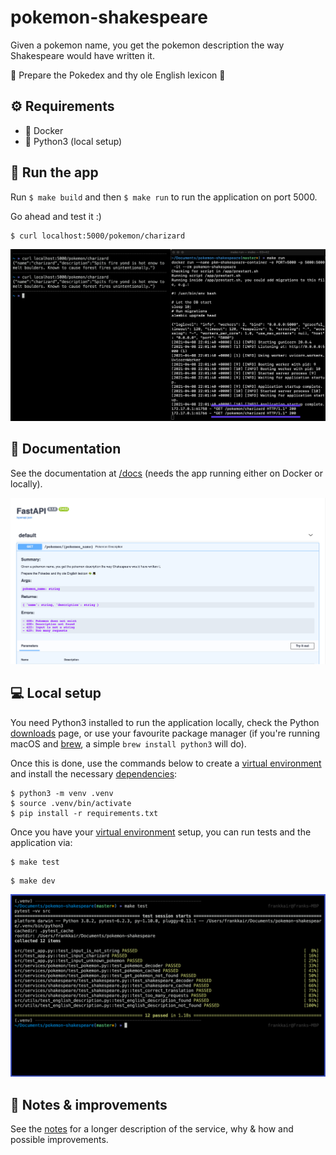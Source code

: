 # pokemon-shakespeare

Given a pokemon name, you get the pokemon description the way Shakespeare would have written it.

👒 Prepare the Pokedex and thy ole English lexicon 🎩

## ⚙️ Requirements

- 🐳 Docker
- 🐍 Python3 (local setup)

## 🚀 Run the app

Run `$ make build` and then `$ make run` to run the application on port 5000.

Go ahead and test it :)

```
$ curl localhost:5000/pokemon/charizard
```

![example](assets/example.png)

## 📖 Documentation

See the documentation at [/docs](http://localhost:5000/docs#/) (needs the app running either on Docker or locally).

![docs](assets/docs.png)

## 💻 Local setup

You need Python3 installed to run the application locally, check the Python [downloads](https://www.python.org/downloads/) page, or use your favourite package manager (if you're running macOS and [brew](https://brew.sh/), a simple `brew install python3` will do).

Once this is done, use the commands below to create a [virtual environment](https://docs.python.org/3/tutorial/venv.html) and install the necessary [dependencies](https://docs.python.org/3/installing/index.html):

```
$ python3 -m venv .venv
$ source .venv/bin/activate
$ pip install -r requirements.txt
```

Once you have your [virtual environment](https://docs.python.org/3/tutorial/venv.html) setup, you can run tests and the application via:

```
$ make test
```

```
$ make dev
```

![tests](assets/tests.png)

## 📝 Notes & improvements

See the [notes](https://github.com/FrankKair/pokemon-shakespeare/blob/master/NOTES.md) for a longer description of the service, why & how and possible improvements.
